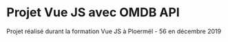 # Projet Vue JS avec OMDB API

Projet réalisé durant la formation Vue JS à Ploermël - 56 en décembre 2019
